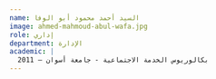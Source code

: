 ```yaml
---
name: السيد أحمد محمود أبو الوفا
image: ahmed-mahmoud-abul-wafa.jpg
role: إداري
department: الإدارة
academic: |
  بكالوريوس الخدمة الاجتماعية - جامعة أسوان – 2011
---
```

